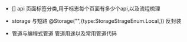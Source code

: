 - [] api 页面标签分类,用于标志每个页面有多少个api,以及流程梳理

* storage 与短路 @Storage("",{type:StorageStrageEnum.Local,}) 反封装

* 管道与编程式管道 管道用途以及常用管道代码